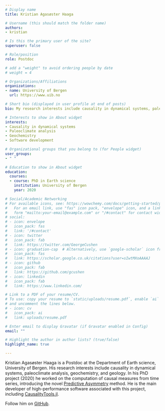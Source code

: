```yaml
---
# Display name
title: Kristian Agasøster Haaga

# Username (this should match the folder name)
authors: 
- kristian

# Is this the primary user of the site?
superuser: false

# Role/position
role: Postdoc

# add a "weight" to avoid ordering people by date
# weight = 4

# Organizations/Affiliations
organizations:
- name: University of Bergen
  url: https://www.uib.no

# Short bio (displayed in user profile at end of posts)
bio: My research interests include causality in dynamical systems, paleoclimate analysis, geochemistry, and geology.

# Interests to show in About widget
interests:
- Causality in dynamical systems
- Paleoclimate analysis
- Geochemistry
- Software development

# Organizational groups that you belong to (for People widget)
user_groups:
- " "

# Education to show in About widget
education:
  courses:
  - course: PhD in Earth science
    institution: University of Bergen
    year: 2020

# Social/Academic Networking
# For available icons, see: https://wowchemy.com/docs/getting-started/page-builder/#icons
#   For an email link, use "fas" icon pack, "envelope" icon, and a link in the
#   form "mailto:your-email@example.com" or "/#contact" for contact widget.
# social:
# - icon: envelope
#   icon_pack: fas
#   link: '/#contact'
# - icon: twitter
#   icon_pack: fab
#   link: https://twitter.com/GeorgeCushen
# - icon: graduation-cap  # Alternatively, use `google-scholar` icon from `ai` icon pack
#   icon_pack: fas
#   link: https://scholar.google.co.uk/citations?user=sIwtMXoAAAAJ
# - icon: github
#   icon_pack: fab
#   link: https://github.com/gcushen
# - icon: linkedin
#   icon_pack: fab
#   link: https://www.linkedin.com/

# Link to a PDF of your resume/CV.
# To use: copy your resume to `static/uploads/resume.pdf`, enable `ai` icons in `params.toml`, 
# and uncomment the lines below.
# - icon: cv
#   icon_pack: ai
#   link: uploads/resume.pdf

# Enter email to display Gravatar (if Gravatar enabled in Config)
email: ""

# Highlight the author in author lists? (true/false)
highlight_name: true

---
```


Kristian Agasøster Haaga is a Postdoc at the Department of Earth science, University of Bergen. His research interests include causality in dynamical systems, paleoclimate analysis, geochemistry, and geology. In his PhD project (2020) he worked on the computation of causal measures from time series, introducing the novel [Predictive Asymmetry](../../project/asymmetrytest) method. He is the main developer of high-performance software associated with this project, including [CausalityTools.jl](../../project/causalitytools).

Follow him on [GitHub](https://github.com/kahaaga).
